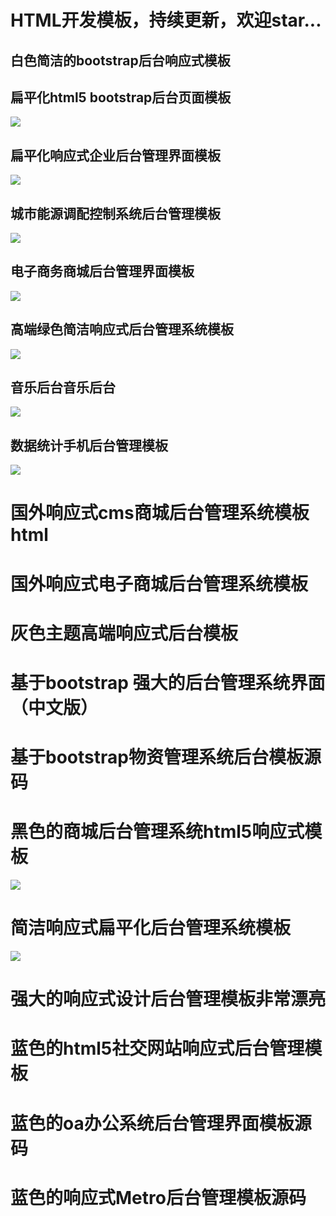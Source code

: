 
# HTML开发模板，持续更新，欢迎star...

## 白色简洁的bootstrap后台响应式模板

## 扁平化html5 bootstrap后台页面模板
![](https://github.com/wenfengSAT/wenfengSAT-UI/blob/master/%E7%B2%BE%E5%93%81%E5%90%8E%E5%8F%B0%E7%AE%A1%E7%90%86%E7%B3%BB%E7%BB%9F%E6%A8%A1%E6%9D%BF%E5%A4%A7%E9%9B%86%E5%90%88/%E6%89%81%E5%B9%B3%E5%8C%96html5%20bootstrap%E5%90%8E%E5%8F%B0%E9%A1%B5%E9%9D%A2%E6%A8%A1%E6%9D%BF/%E9%A2%84%E8%A7%88%E5%9B%BE/1123.png?raw=true)
## 扁平化响应式企业后台管理界面模板
![](https://github.com/wenfengSAT/wenfengSAT-UI/blob/master/%E7%B2%BE%E5%93%81%E5%90%8E%E5%8F%B0%E7%AE%A1%E7%90%86%E7%B3%BB%E7%BB%9F%E6%A8%A1%E6%9D%BF%E5%A4%A7%E9%9B%86%E5%90%88/%E5%9F%8E%E5%B8%82%E8%83%BD%E6%BA%90%E8%B0%83%E9%85%8D%E6%8E%A7%E5%88%B6%E7%B3%BB%E7%BB%9F%E5%90%8E%E5%8F%B0%E7%AE%A1%E7%90%86%E6%A8%A1%E6%9D%BF/%E9%A2%84%E8%A7%88%E5%9B%BE/11.jpg?raw=true)
## 城市能源调配控制系统后台管理模板
![](https://github.com/wenfengSAT/wenfengSAT-UI/blob/master/%E7%B2%BE%E5%93%81%E5%90%8E%E5%8F%B0%E7%AE%A1%E7%90%86%E7%B3%BB%E7%BB%9F%E6%A8%A1%E6%9D%BF%E5%A4%A7%E9%9B%86%E5%90%88/%E6%89%81%E5%B9%B3%E5%8C%96%E5%93%8D%E5%BA%94%E5%BC%8F%E4%BC%81%E4%B8%9A%E5%90%8E%E5%8F%B0%E7%AE%A1%E7%90%86%E7%95%8C%E9%9D%A2%E6%A8%A1%E6%9D%BF/%E9%A2%84%E8%A7%88%E5%9B%BE/1.jpg?raw=true)
## 电子商务商城后台管理界面模板
![](https://github.com/wenfengSAT/wenfengSAT-UI/blob/master/%E7%B2%BE%E5%93%81%E5%90%8E%E5%8F%B0%E7%AE%A1%E7%90%86%E7%B3%BB%E7%BB%9F%E6%A8%A1%E6%9D%BF%E5%A4%A7%E9%9B%86%E5%90%88/%E7%94%B5%E5%AD%90%E5%95%86%E5%8A%A1%E5%95%86%E5%9F%8E%E5%90%8E%E5%8F%B0%E7%AE%A1%E7%90%86%E7%95%8C%E9%9D%A2%E6%A8%A1%E6%9D%BF/%E9%A2%84%E8%A7%88%E5%9B%BE/%E9%A2%84%E8%A7%88%E5%9B%BE.jpg?raw=true)
## 高端绿色简洁响应式后台管理系统模板
![](https://github.com/wenfengSAT/wenfengSAT-UI/blob/master/%E7%B2%BE%E5%93%81%E5%90%8E%E5%8F%B0%E7%AE%A1%E7%90%86%E7%B3%BB%E7%BB%9F%E6%A8%A1%E6%9D%BF%E5%A4%A7%E9%9B%86%E5%90%88/%E7%94%B5%E5%AD%90%E5%95%86%E5%8A%A1%E5%95%86%E5%9F%8E%E5%90%8E%E5%8F%B0%E7%AE%A1%E7%90%86%E7%95%8C%E9%9D%A2%E6%A8%A1%E6%9D%BF/%E9%A2%84%E8%A7%88%E5%9B%BE/%E9%A2%84%E8%A7%88%E5%9B%BE.jpg?raw=true)
## 音乐后台音乐后台
![](https://github.com/wenfengSAT/wenfengSAT-UI/blob/master/%E7%B2%BE%E5%93%81%E5%90%8E%E5%8F%B0%E7%AE%A1%E7%90%86%E7%B3%BB%E7%BB%9F%E6%A8%A1%E6%9D%BF%E5%A4%A7%E9%9B%86%E5%90%88/%E9%9F%B3%E4%B9%90%E5%90%8E%E5%8F%B0/%E6%88%AA%E5%9B%BE/1.png?raw=true)
## 数据统计手机后台管理模板
![](https://github.com/wenfengSAT/wenfengSAT-UI/blob/master/%E7%B2%BE%E5%93%81%E5%90%8E%E5%8F%B0%E7%AE%A1%E7%90%86%E7%B3%BB%E7%BB%9F%E6%A8%A1%E6%9D%BF%E5%A4%A7%E9%9B%86%E5%90%88/%E6%95%B0%E6%8D%AE%E7%BB%9F%E8%AE%A1%E6%89%8B%E6%9C%BA%E5%90%8E%E5%8F%B0%E7%AE%A1%E7%90%86%E6%A8%A1%E6%9D%BF/%E9%A2%84%E8%A7%88%E5%9B%BE/76.jpg?raw=true)
# 国外响应式cms商城后台管理系统模板html
# 国外响应式电子商城后台管理系统模板
# 灰色主题高端响应式后台模板
# 基于bootstrap 强大的后台管理系统界面（中文版）
# 基于bootstrap物资管理系统后台模板源码
# 黑色的商城后台管理系统html5响应式模板
![](https://github.com/wenfengSAT/wenfengSAT-UI/blob/master/%E7%B2%BE%E5%93%81%E5%90%8E%E5%8F%B0%E7%AE%A1%E7%90%86%E7%B3%BB%E7%BB%9F%E6%A8%A1%E6%9D%BF%E5%A4%A7%E9%9B%86%E5%90%88/%E9%BB%91%E8%89%B2%E7%9A%84%E5%95%86%E5%9F%8E%E5%90%8E%E5%8F%B0%E7%AE%A1%E7%90%86%E7%B3%BB%E7%BB%9Fhtml5%E5%93%8D%E5%BA%94%E5%BC%8F%E6%A8%A1%E6%9D%BF/%E9%A2%84%E8%A7%88%E5%9B%BE/1.jpg?raw=true)
# 简洁响应式扁平化后台管理系统模板
![](https://github.com/wenfengSAT/wenfengSAT-UI/blob/master/%E7%B2%BE%E5%93%81%E5%90%8E%E5%8F%B0%E7%AE%A1%E7%90%86%E7%B3%BB%E7%BB%9F%E6%A8%A1%E6%9D%BF%E5%A4%A7%E9%9B%86%E5%90%88/%E7%AE%80%E6%B4%81%E5%93%8D%E5%BA%94%E5%BC%8F%E6%89%81%E5%B9%B3%E5%8C%96%E5%90%8E%E5%8F%B0%E7%AE%A1%E7%90%86%E7%B3%BB%E7%BB%9F%E6%A8%A1%E6%9D%BF/%E5%93%8D%E5%BA%94%E5%BC%8F%E6%89%81%E5%B9%B3%E5%8C%96%E7%AE%80%E6%B4%81%E5%90%8E%E5%8F%B0%E7%AE%A1%E7%90%86%E7%B3%BB%E7%BB%9F%E6%A8%A1%E6%9D%BF/%E9%A2%84%E8%A7%88%E5%9B%BE/1552832984(1).jpg?raw=true)
# 强大的响应式设计后台管理模板非常漂亮
# 蓝色的html5社交网站响应式后台管理模板
# 蓝色的oa办公系统后台管理界面模板源码
# 蓝色的响应式Metro后台管理模板源码

